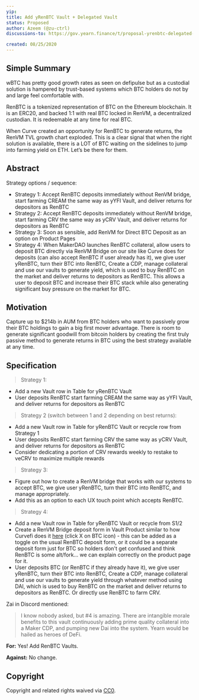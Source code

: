 ```yaml
---
yip: 
title: Add yRenBTC Vault + Delegated Vault
status: Proposed
author: Azeem (@zu-ctrl)
discussions-to: https://gov.yearn.finance/t/proposal-yrenbtc-delegated-vault/3470

created: 08/25/2020
---
```

<!--You can leave these HTML comments in your merged SIP and delete the visible duplicate text guides, they will not appear and may be helpful to refer to if you edit it again. This is the suggested template for new SIPs. Note that an SIP number will be assigned by an editor. When opening a pull request to submit your SIP, please use an abbreviated title in the filename, `sip-draft_title_abbrev.md`. The title should be 44 characters or less.-->

## Simple Summary
<!--"If you can't explain it simply, you don't understand it well enough." Simply describe the outcome the proposed changes intends to achieve. This should be non-technical and accessible to a casual community member.-->
wBTC has pretty good growth rates as seen on defipulse but as a custodial solution is hampered by trust-based systems which BTC holders do not by and large feel comfortable with.

RenBTC is a tokenized representation of BTC on the Ethereum blockchain. It is an ERC20, and backed 1:1 with real BTC locked in RenVM, a decentralized custodian. It is redeemable at any time for real BTC.

When Curve created an opportunity for RenBTC to generate returns, the RenVM TVL growth chart exploded. This is a clear signal that when the right solution is available, there is a LOT of BTC waiting on the sidelines to jump into farming yield on ETH. Let’s be there for them.

## Abstract
<!--A short (~200 word) description of the proposed change, the abstract should clearly describe the proposed change. This is what *will* be done if the SIP is implemented, not *why* it should be done or *how* it will be done. If the SIP proposes deploying a new contract, write, "we propose to deploy a new contract that will do x".-->
Strategy options / sequence:
* Strategy 1: Accept RenBTC deposits immediately without RenVM bridge, start farming CREAM the same way as yYFI Vault, and deliver returns for depositors as RenBTC
* Strategy 2: Accept RenBTC deposits immediately without RenVM bridge, start farming CRV the same way as yCRV Vault, and deliver returns for depositors as RenBTC
* Strategy 3: Soon as sensible, add RenVM for Direct BTC Deposit as an option on Product Pages
* Strategy 4: When MakerDAO launches RenBTC collateral, allow users to deposit BTC directly via RenVM Bridge on our site like Curve does for deposits (can also accept RenBTC if user already has it), we give user yRenBTC, turn their BTC into RenBTC, Create a CDP, manage collateral and use our vaults to generate yield, which is used to buy RenBTC on the market and deliver returns to depositors as RenBTC. This allows a user to deposit BTC and increase their BTC stack while also generating significant buy pressure on the market for BTC.

## Motivation
<!--This is the problem statement. This is the *why* of the SIP. It should clearly explain *why* the current state of the protocol is inadequate.  It is critical that you explain *why* the change is needed, if the SIP proposes changing how something is calculated, you must address *why* the current calculation is innaccurate or wrong. This is not the place to describe how the SIP will address the issue!-->
Capture up to $214b in AUM from BTC holders who want to passively grow their BTC holdings to gain a big first mover advantage. There is room to generate significant goodwill from bitcoin holders by creating the first truly passive method to generate returns in BTC using the best strategy available at any time.

## Specification
<!--The specification should describe the syntax and semantics of any new feature, there are five sections-->
> Strategy 1:
* Add a new Vault row in Table for yRenBTC Vault
* User deposits RenBTC start farming CREAM the same way as yYFI Vault, and deliver returns for depositors as RenBTC

> Strategy 2 (switch between 1 and 2 depending on best returns):
* Add a new Vault row in Table for yRenBTC Vault or recycle row from Strategy 1
* User deposits RenBTC start farming CRV the same way as yCRV Vault, and deliver returns for depositors as RenBTC
* Consider dedicating a portion of CRV rewards weekly to restake to veCRV to maximize multiple rewards

> Strategy 3:
* Figure out how to create a RenVM bridge that works with our systems to accept BTC, we give user yRenBTC, turn their BTC into RenBTC, and manage appropriately.
* Add this as an option to each UX touch point which accepts RenBTC. 

> Strategy 4: 
* Add a new Vault row in Table for yRenBTC Vault or recycle from S1/2
* Create a RenVM Bridge deposit form in Vault Product similar to how Curvefi does it [here](https://www.curve.fi/ren/deposit) (click X on BTC icon) - this can be added as a toggle on the usual RenBTC deposit form, or it could be a separate deposit form just for BTC so holders don't get confused and think RenBTC is some alt/fork... we can explain correctly on the product page for it. 
* User deposits BTC (or RenBTC if they already have it), we give user yRenBTC, turn their BTC into RenBTC, Create a CDP, manage collateral and use our vaults to generate yield through whatever method using DAI, which is used to buy RenBTC on the market and deliver returns to depositors as RenBTC. Or directly use RenBTC to farm CRV. 

Zai in Discord mentioned: 
> I know nobody asked, but #4 is amazing. There are intangible morale benefits to this vault continuously adding prime quality collateral into a Maker CDP, and pumping new Dai into the system. Yearn would be hailed as heroes of DeFi.

**For:** Yes! Add RenBTC Vaults.

**Against:** No change.

## Copyright
Copyright and related rights waived via [CC0](https://creativecommons.org/publicdomain/zero/1.0/).

